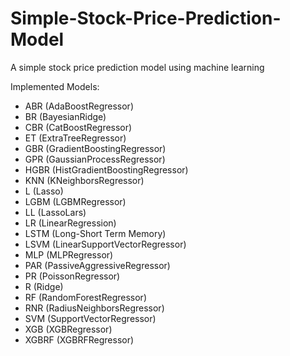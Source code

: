 # Simple-Stock-Price-Prediction-Model
A simple stock price prediction model using machine learning

Implemented Models:
* ABR (AdaBoostRegressor)
* BR (BayesianRidge)
* CBR (CatBoostRegressor)
* ET (ExtraTreeRegressor)
* GBR (GradientBoostingRegressor)
* GPR (GaussianProcessRegressor)
* HGBR (HistGradientBoostingRegressor)
* KNN (KNeighborsRegressor)
* L (Lasso)
* LGBM (LGBMRegressor)
* LL (LassoLars)
* LR (LinearRegression)
* LSTM (Long-Short Term Memory)
* LSVM (LinearSupportVectorRegressor)
* MLP (MLPRegressor)
* PAR (PassiveAggressiveRegressor)
* PR (PoissonRegressor)
* R (Ridge)
* RF (RandomForestRegressor)
* RNR (RadiusNeighborsRegressor)
* SVM (SupportVectorRegressor)
* XGB (XGBRegressor)
* XGBRF (XGBRFRegressor)
